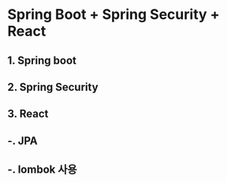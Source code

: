 # Spring Boot + Spring Security + React

## 1. Spring boot

## 2. Spring Security

## 3. React

## -. JPA

## -. lombok 사용